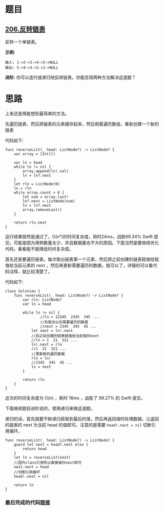 # 题目

## [206.反转链表](https://leetcode-cn.com/problems/reverse-linked-list/)

反转一个单链表。

**示例:**

```
输入: 1->2->3->4->5->NULL
输出: 5->4->3->2->1->NULL
```

**进阶:**
你可以迭代或递归地反转链表。你能否用两种方法解决这道题？

# 思路

上来还是用能想到最简单的方法。

先遍历链表，然后把链表的元素缓存起来，然后倒着遍历数组，重新创建一个新的链表

代码如下:

```
func reverseList(_ head: ListNode?) -> ListNode? {
    var array = [Int]()

    var ln = head
    while ln != nil {
        array.append(ln!.val)
        ln = ln?.next
    }
    let rln = ListNode(0)
    ln = rln
    while array.count > 0 {
        let num = array.last!
        ln?.next = ListNode(num)
        ln = ln?.next
        array.removeLast()
    }

    return rln.next
}
```

运行结果居然是通过了，O(n²)的时间复杂度，用时24ms，战胜69.34% Swift 提交。可能是因为用例数量太少，并且数据量也不大的原因。下面当然是要继续优化代码，看看能不能降低时间复杂度。

首先还是要遍历链表，每次取出链表第一个元素，然后把之前创建的链表赋值给赋值给当前元素的 next ，然后再更新需要遍历的数据，就可以了，详细的可以看代码注释，就比较清楚了。

代码如下:

```
class Solution {
    func reverseList(_ head: ListNode?) -> ListNode? {
        var rln: ListNode?
        var ln = head

        while ln != nil {
        		//ln = 12345  2345  345 ...
        		//先取出以后需要遍历的数据
        		//next = 2345  345  45 ...
            let next = ln!.next
            //将之前创建的链表赋值给当前值的next
            //ln = 1  21  321 ...
            ln!.next = rln
            //1  21  321 ...
            //更新新的遍历数据
            rln = ln!
            //2345  345  45 ...
            ln = next
        }

        return rln
    }
}
```

这次的时间复杂度为 O(n) ，耗时 16ms ，战胜了 99.27% 的 Swift 提交。

下面继续题目进阶说的，使用递归来做这道题。

递归的话，首先就要不断递归获取到最后的值，然后再返回值时处理数据，让返回的链表的 next 为当前 head 的值即可。注意的是需要 `head!.next = nil` 切断引用循环。

    func reverseList(_ head: ListNode?) -> ListNode? {
        guard let next = head?.next else {
            return head
        }
        let ln = reverseList(next)
        //因为class引用所以直接操作next即可
        next.next = head
        //切断引用循环
        head!.next = nil
    
        return ln
    }
### 最后完成的代码[链接](https://github.com/pepsikirk/LeetCode/blob/master/Algorithm/206.ReverseLinkedList/ReverseLinkedList.swift)




